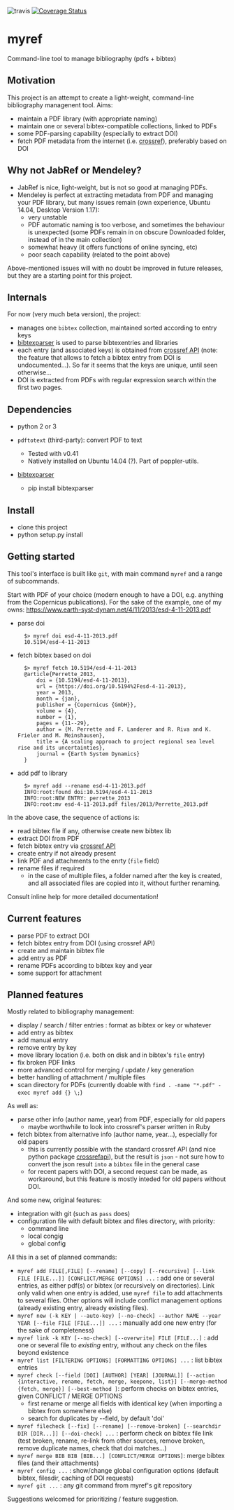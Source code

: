 ![travis](https://travis-ci.org/perrette/myref.svg?branch=master)
[![Coverage Status](https://coveralls.io/repos/github/perrette/myref/badge.svg?branch=master)](https://coveralls.io/github/perrette/myref?branch=master)
# myref

Command-line tool to manage bibliography (pdfs + bibtex)


Motivation
----------
This project is an attempt to create a light-weight, 
command-line bibliography managenent tool. Aims:

- maintain a PDF library (with appropriate naming)
- maintain one or several bibtex-compatible collections, linked to PDFs
- some PDF-parsing capability (especially to extract DOI)
- fetch PDF metadata from the internet (i.e. [crossref](https://github.com/CrossRef/rest-api-doc)), preferably based on DOI


Why not JabRef or Mendeley?
--------------------------
- JabRef is nice, light-weight, but is not so good at managing PDFs.
- Mendeley is perfect at extracting metadata from PDF and managing your PDF library, 
but many issues remain (own experience, Ubuntu 14.04, Desktop Version 1.17):
    - very unstable
    - PDF automatic naming is too verbose, and sometimes the behaviour is unexpected (some PDFs remain in on obscure Downloaded folder, instead of in the main collection)
    - somewhat heavy (it offers functions of online syncing, etc)
    - poor seach capability (related to the point above)

Above-mentioned issues will with no doubt be improved in future releases, but they are a starting point for this project.


Internals
---------
For now (very much beta version), the project:
- manages one `bibtex` collection, maintained sorted according to entry keys
- [bibtexparser](https://bibtexparser.readthedocs.io/en/v0.6.2) is used to parse bibtexentries and libraries
- each entry (and associated keys) is obtained from [crossref API](https://github.com/CrossRef/rest-api-doc/issues/115#issuecomment-221821473) (note: the feature that allows to fetch a bibtex entry from DOI is undocumented...). So far it seems that the keys are unique, until seen otherwise...
- DOI is extracted from PDFs with regular expression search within the first two pages.


Dependencies
------------
- python 2 or 3
- `pdftotext` (third-party): convert PDF to text
    - Tested with v0.41
    - Natively installed on Ubuntu 14.04 (?). Part of poppler-utils.

- [bibtexparser](https://bibtexparser.readthedocs.io/en/v0.6.2)
    - pip install bibtexparser


Install
-------
- clone this project
- python setup.py install


Getting started
---------------
This tool's interface is built like `git`, with main command `myref` and a range of subcommands.

Start with PDF of your choice (modern enough to have a DOI, e.g. anything from the Copernicus publications). 
For the sake of the example, one of my owns: https://www.earth-syst-dynam.net/4/11/2013/esd-4-11-2013.pdf

- parse doi

        $> myref doi esd-4-11-2013.pdf    
        10.5194/esd-4-11-2013
    
- fetch bibtex based on doi

        $> myref fetch 10.5194/esd-4-11-2013
        @article{Perrette_2013,
            doi = {10.5194/esd-4-11-2013},
            url = {https://doi.org/10.5194%2Fesd-4-11-2013},
            year = 2013,
            month = {jan},
            publisher = {Copernicus {GmbH}},
            volume = {4},
            number = {1},
            pages = {11--29},
            author = {M. Perrette and F. Landerer and R. Riva and K. Frieler and M. Meinshausen},
            title = {A scaling approach to project regional sea level rise and its uncertainties},
            journal = {Earth System Dynamics}
        }

- add pdf to library

        $> myref add --rename esd-4-11-2013.pdf
        INFO:root:found doi:10.5194/esd-4-11-2013
        INFO:root:NEW ENTRY: perrette_2013
        INFO:root:mv esd-4-11-2013.pdf files/2013/Perrette_2013.pdf
    
    
In the above case, the sequence of actions is:
- read bibtex file if any, otherwise create new bibtex lib
- extract DOI from PDF
- fetch bibtex entry via [crossref API](https://github.com/CrossRef/rest-api-doc/issues/115#issuecomment-221821473)
- create entry if not already present
- link PDF and attachments to the enrty (`file` field)
- rename files if required
    - in the case of multiple files, a folder named after the key is created, and all associated files are copied into it, without further renaming.

Consult inline help for more detailed documentation!


Current features
----------------
- parse PDF to extract DOI
- fetch bibtex entry from DOI (using crossref API)
- create and maintain bibtex file
- add entry as PDF
- rename PDFs according to bibtex key and year
- some support for attachment


Planned features
----------------
Mostly related to bibliography management:
- display / search / filter entries : format as bibtex or key or whatever
- add entry as bibtex
- add manual entry 
- remove entry by key
- move library location (i.e. both on disk and in bibtex's `file` entry)
- fix broken PDF links
- more advanced control for merging / update / key generation
- better handling of attachment / multiple files
- scan directory for PDFs (currently doable with `find . -name "*.pdf" -exec myref add {} \;`)

As well as:
- parse other info (author name, year) from PDF, especially for old papers
    - maybe worthwhile to look into crossref's parser written in Ruby
- fetch bibtex from alternative info (author name, year...), especially for old papers
    - this is currently possible with the standard crossref API (and nice python package [crossrefapi](https://github.com/fabiobatalha/crossrefapi)), but the result is `json`    - not sure how to convert the json result `into` a `bibtex` file in the general case
    - for recent papers with DOI, a second request can be made, as workaround, but this feature is mostly inteded for old papers without DOI.

And some new, original features:
- integration with git (such as `pass` does)
- configuration file with default bibtex and files directory, with priority:
    - command line
    - local congig
    - global config


All this in a set of planned commands:
- `myref add FILE[,FILE] [--rename] [--copy] [--recursive] [--link FILE [FILE...]] [CONFLICT/MERGE OPTIONS] ...` : add one or several entries, as either pdf(s) or bibtex (or recursively on directories). Link only valid when one entry is added, use `myref file` to add attachments to several files. Other options will include conflict management options (already existing entry, already existing files).
- `myref new (-k KEY | --auto-key) [--no-check] --author NAME --year YEAR [--file FILE [FILE...]] ...` : manually add one new entry (for the sake of completeness) 
- `myref link -k KEY [--no-check] [--overwrite] FILE [FILE...]` : add one or several file to *existing* entry, without any check on the files beyond existence
- `myref list [FILTERING OPTIONS] [FORMATTING OPTIONS] ...` : list bibtex entries
- `myref check [--field [DOI] [AUTHOR] [YEAR] [JOURNAL]] [--action {interactive, rename, fetch, merge, keepone, list}] [--merge-method {fetch, merge}] [--best-method ]`: perform checks on bibtex entries, given CONFLICT / MERGE OPTIONS
    - first rename or merge all fields with identical key (when importing a bibtex from somewhere else)
    - search for duplicates by --field, by default 'doi'
- `myref filecheck [--fix] [--rename] [--remove-broken] [--searchdir DIR [DIR...]] [--doi-check] ...` : perform check on bibtex file link (test broken, rename, re-link from other sources, remove broken, remove duplicate names, check that doi matches...)
- `myref merge BIB BIB [BIB...] [CONFLICT/MERGE OPTIONS]`: merge bibtex files (and their attachments)
- `myref config ...` : show/change global configuration options (default bibtex, filesdir, caching of DOI requests)
- `myref git ...` : any git command from myref's git repository


Suggestions welcomed for prioritizing / feature suggestion.
